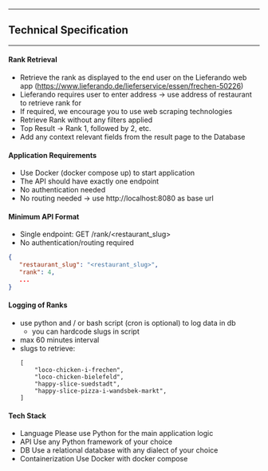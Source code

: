 
---
## Technical Specification
---
#### Rank Retrieval
- Retrieve the rank as displayed to the end user on the Lieferando web app (https://www.lieferando.de/lieferservice/essen/frechen-50226)
- Lieferando requires user to enter address → use address of restaurant to retrieve rank for
- If required, we encourage you to use web scraping technologies
- Retrieve Rank without any filters applied
- Top Result → Rank 1, followed by 2, etc.
- Add any context relevant fields from the result page to the Database

#### Application Requirements
- Use Docker (docker compose up) to start application
- The API should have exactly one endpoint
- No authentication needed
- No routing needed → use http://localhost:8080 as base url

#### Minimum API Format
- Single endpoint: GET /rank/<restaurant_slug>
- No authentication/routing required
```json
{
   "restaurant_slug": "<restaurant_slug>",
   "rank": 4,
   ...
}
```

#### Logging of Ranks
- use python and / or bash script (cron is optional) to log data in db
    - you can hardcode slugs in script
- max 60 minutes interval
- slugs to retrieve:
    ```
    [
        "loco-chicken-i-frechen",
        "loco-chicken-bielefeld",
        "happy-slice-suedstadt",
        "happy-slice-pizza-i-wandsbek-markt",
    ]
    ````

#### Tech Stack
- Language Please use Python for the main application logic
- API Use any Python framework of your choice
- DB Use a relational database with any dialect of your choice
- Containerization Use Docker with docker compose